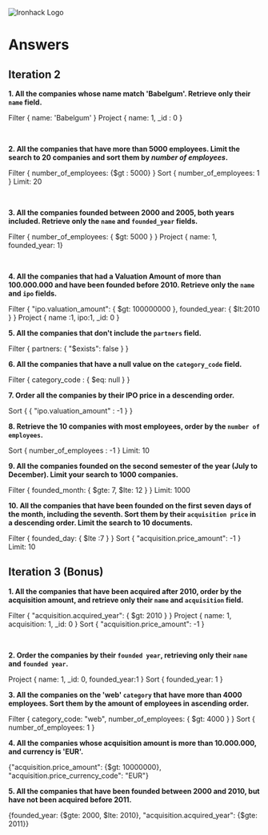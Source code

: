 ![Ironhack Logo](https://i.imgur.com/1QgrNNw.png)

# Answers

## Iteration 2

**1. All the companies whose name match 'Babelgum'. Retrieve only their `name` field.**

<!-- Your Query Goes Here -->
Filter { name: 'Babelgum' }
Project { name: 1, _id : 0 }

<br>

**2. All the companies that have more than 5000 employees. Limit the search to 20 companies and sort them by *number of employees*.**

<!-- Your Query Goes Here -->
Filter { number_of_employees: {$gt : 5000} }
Sort { number_of_employees: 1 }
Limit: 20

<br>

**3. All the companies founded between 2000 and 2005, both years included. Retrieve only the `name` and `founded_year` fields.**

<!-- Your Query Goes Here -->
Filter { number_of_employees: { $gt: 5000 } }
Project { name: 1, founded_year: 1}

<br>

**4. All the companies that had a Valuation Amount of more than 100.000.000 and have been founded before 2010. Retrieve only the `name` and `ipo` fields.**

<!-- Your Query Goes Here -->
Filter { "ipo.valuation_amount": { $gt: 100000000 }, founded_year: { $lt:2010 } }
Project { name :1, ipo:1, _id: 0 }
<br>

**5. All the companies that don't include the `partners` field.**

<!-- Your Query Goes Here -->
Filter { partners: { "$exists": false } }
<br>

**6. All the companies that have a null value on the `category_code` field.**

<!-- Your Query Goes Here -->
Filter { category_code : { $eq: null } }
<br>

**7. Order all the companies by their IPO price in a descending order.**

<!-- Your Query Goes Here -->
Sort { { "ipo.valuation_amount" : -1 } }
<br>

**8. Retrieve the 10 companies with most employees, order by the `number of employees`.**

<!-- Your Query Goes Here -->
Sort { number_of_employees : -1 }
Limit: 10
<br>

**9. All the companies founded on the second semester of the year (July to December). Limit your search to 1000 companies.**

<!-- Your Query Goes Here -->
Filter { founded_month: { $gte: 7, $lte: 12 } }
Limit: 1000
<br>

**10. All the companies that have been founded on the first seven days of the month, including the seventh. Sort them by their `acquisition price` in a descending order. Limit the search to 10 documents.**

<!-- Your Query Goes Here -->
Filter { founded_day: { $lte :7 } }
Sort { "acquisition.price_amount": -1 }
Limit: 10
<br>

## Iteration 3 (Bonus)

**1. All the companies that have been acquired after 2010, order by the acquisition amount, and retrieve only their `name` and `acquisition` field.**

<!-- Your Query Goes Here -->
Filter { "acquisition.acquired_year": { $gt: 2010 } }
Project { name: 1, acquisition: 1, _id: 0 }
Sort { "acquisition.price_amount": -1 }

<br>

**2. Order the companies by their `founded year`, retrieving only their `name` and `founded year`.**

<!-- Your Query Goes Here -->
Project { name: 1, _id: 0, founded_year:1 }
Sort { founded_year: 1 }
<br>

**3. All the companies on the 'web' `category` that have more than 4000 employees. Sort them by the amount of employees in ascending order.**

<!-- Your Query Goes Here -->
Filter { category_code: "web", number_of_employees: { $gt: 4000 } }
Sort { number_of_employees: 1 }
<br>

**4. All the companies whose acquisition amount is more than 10.000.000, and currency is 'EUR'.**

<!-- Your Query Goes Here -->
{"acquisition.price_amount": {$gt: 10000000}, "acquisition.price_currency_code": "EUR"}
<br>

**5. All the companies that have been founded between 2000 and 2010, but have not been acquired before 2011.**

<!-- Your Query Goes Here -->
{founded_year: {$gte: 2000, $lte: 2010}, "acquisition.acquired_year": {$gte: 2011}}
<br>
